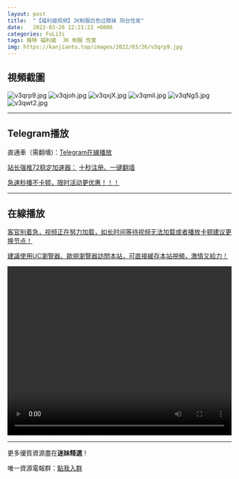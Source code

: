 ```yaml
---
layout: post
title:  "【福利姬视频】JK制服白色过膝袜 阳台性爱"
date:   2022-03-26 12:21:22 +0800
categories: FuLiJi
tags: 推特 福利姬  JK 制服 性爱
img: https://kanjiantu.top/images/2022/03/26/v3qrp9.jpg
---
```



## 視頻截圖

![v3qrp9.jpg](https://kanjiantu.top/images/2022/03/26/v3qrp9.jpg)
![v3qjoh.jpg](https://kanjiantu.top/images/2022/03/26/v3qjoh.jpg)
![v3qxjX.jpg](https://kanjiantu.top/images/2022/03/26/v3qxjX.jpg)
![v3qmiI.jpg](https://kanjiantu.top/images/2022/03/26/v3qmiI.jpg)
![v3qNgS.jpg](https://kanjiantu.top/images/2022/03/26/v3qNgS.jpg)
![v3qwt2.jpg](https://kanjiantu.top/images/2022/03/26/v3qwt2.jpg)

* * *
## Telegram播放

直通車（需翻墻)：[Telegram在線播放](https://t.me/mimeijingxuan/284)

<u>站长强推72稳定加速器：</u> [十秒注册、一键翻墙](https://www.mimei.blog/skip/vpn.html)


<u>急速秒播不卡顿，限时活动更优惠！！！</u>
* * *
## 在線播放
<u>客官别着急，视频正在努力加载，如长时间等待视频无法加载或者播放卡顿建议更换节点！</u>

<u>建議使用UC瀏覽器、歐朋瀏覽器訪問本站，可直接緩存本站視頻，激情又給力！</u>
<center><video src="https://cdn.publer.io/uploads/videos/623ec135db27975e38c8a425/e0a7e975f44bd724fc164d3350eb63fb.mp4" width="100%" height="380px" controls="controls"></video></center>


* * *
更多優質資源盡在**迷妹精選**！

唯一資源電報群：[點我入群](https://t.me/mimeijingxuan)


